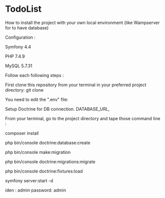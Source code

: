 # TodoList

How to install the project with your own local environment (like Wampserver for to have database)

Configuration :

Symfony 4.4

PHP 7.4.9

MySQL 5.7.31

Follow each following steps :

First clone this repository from your terminal in your preferred project directory: git clone 

You need to edit the ".env" file:

Setup Doctrine for DB connection. DATABASE_URL,

From your terminal, go to the project directory and tape those command line :

composer install

php bin/console doctrine:database:create

php bin/console make:migration

php bin/console doctrine:migrations:migrate

php bin/console doctrine:fixtures:load

symfony server:start -d

iden : admin password: admin

